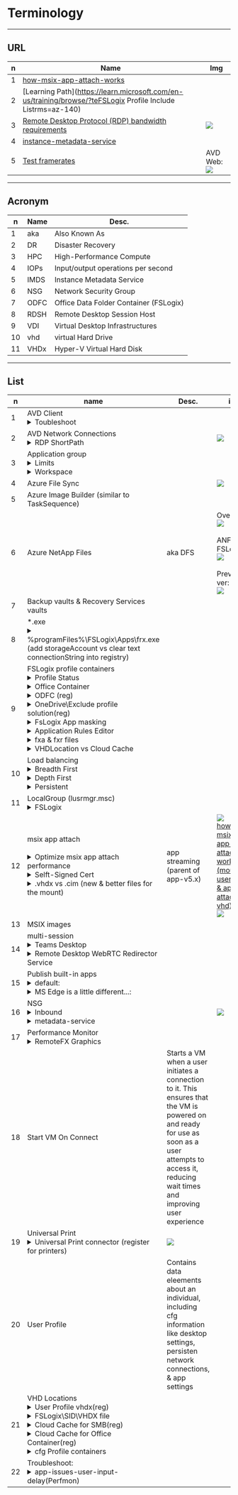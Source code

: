 # Terminology

---

## URL
|n|Name|Img|
|-|----|---|
|1|[how-msix-app-attach-works](https://learn.microsoft.com/en-us/training/modules/install-configure-apps-session-host/3-how-msix-app-attach-works)|
|2|[Learning Path](https://learn.microsoft.com/en-us/training/browse/?teFSLogix Profile Include Listrms=az-140)
|3|[Remote Desktop Protocol (RDP) bandwidth requirements](https://learn.microsoft.com/en-us/azure/virtual-desktop/rdp-bandwidth)|<img src="https://i.imgur.com/Kh1Po4a.png">|
|4|[instance-metadata-service](https://learn.microsoft.com/en-us/azure/virtual-machines/instance-metadata-service?tabs=windows)
|5|[Test framerates](https://testufo.com)|AVD Web:<br/><img src="https://i.imgur.com/bMTOae3.png"> |

---

## Acronym
|n|Name|Desc.|
|-|----|-----|
|1|aka|Also Known As|
|2|DR|Disaster Recovery|
|3|HPC|High-Performance Compute|HPC infrastructure & apps|
|4|IOPs|Input/output operations per second|
|5|IMDS|Instance Metadata Service|
|6|NSG|Network Security Group|
|7|ODFC|Office Data Folder Container (FSLogix)|
|8|RDSH|Remote Desktop Session Host|
|9|VDI|Virtual Desktop Infrastructures|
|10|vhd|virtual Hard Drive|
|11|VHDx|Hyper-V Virtual Hard Disk|

---

## List
|n|name|Desc.|img|e.g.|
|-|----|-----|---|----|
|1|AVD Client<details><summary>Toubleshoot</summary>Reset the user data:<br/>`msrdcw.exe /reset [/f]`<br/><br/>Web client won't open<br/>checkUp DNS:<br/>`nslookup rdweb.wvd.microsoft.com`</details>|
|2|AVD Network Connections<details><summary>RDP ShortPath</summary>establishes a UDP-based transport between a Remote Desktop client & session host (it's a feature more speed on UPD vs TCP)<br/><br/>`New-ItemProperty  "HKLM:\system\currentControlSet\control\terminal server\winStations" -Name "fUseUdpPortRedirector" -PropertyType DWord -Value 1`<br/><br/>`New-ItemProperty  "HKLM:\system\currentControlSet\control\terminal server\winStations" -Name "UdpPortNumber" -PropertyType DWord -Value 3390`<br/><br/><img src="https://i.imgur.com/gKkW6XY.png"><br/><br/>New Inbound rule<br/>program path: `%systemRoot%\system32\svchost.exe`<br/><img src="https://i.imgur.com/ylwrOdP.png"><br/>Protocol type: UDP<br/>Local port-Specific Ports: 3390<br/><img src="https://i.imgur.com/eeyqnP2.png"><br/>Name: RDP ShortPath-UDP 3390<br/><br/><img src="https://i.imgur.com/Omogwfu.png"><br/>go to the properties of our new rule inbound:<br/>onglet-Programs-&-Service-click-Settings<br/><img src="https://i.imgur.com/qtxUJ5N.png"><br/>Appl y to this service: Remote Desktop Sevice:<br/><img src="https://i.imgur.com/c4mIORO.png"><br/>allow from our network security group(NSG)<br/><img src="https://i.imgur.com/ccXvPCX.png"><br/>test after reboot client:<br/><img src="https://i.imgur.com/CzArbKk.png"><br/>Optional-checkUp-eventViewer:<br/><img src="https://i.imgur.com/1ZnbDj4.png"><br/>we can too checkup side from server via Log Analystics workspace via query WDConnections-UdpUse<br/><img src="https://i.imgur.com/EGV5fBO.png"><br/>Policy-based QoS(GPM.msc):<br/><img src="https://i.imgur.com/8ovRqdg.png"><br/>Only apps with this executable name : svchost.exe:<br/><img src="https://i.imgur.com/3UKCBEz.png"><br/>Protocol : UDP & source port : 3390<br/><br/><img src="https://i.imgur.com/6d3BRmK.png"></details>||<img src="https://i.imgur.com/ShTV88k.png">|
|3|Application group<details><summary>Limits</summary>1. 50 Apps per App Group Limit<br/><br/>2. 200 App Groups Per AAD Tenant</details><details><summary>Workspace</summary>App Group associate to a workspace</details>|
|4|Azure File Sync||<img src="https://i.imgur.com/kP8JKI1.png">|
|5|Azure Image Builder (similar to TaskSequence)||
|6|Azure NetApp Files|aka DFS|Overview:<br/><img src="https://i.imgur.com/KmQm0fU.png"><br/><br/>ANF-FSLogix:<br/><img src="https://i.imgur.com/Zs1NoT0.png"><br/><br/>Previous ver:<br/><img src="https://i.imgur.com/XN9Rh2Y.png">|
|7|Backup vaults & Recovery Services vaults|
|8|*.exe<details><summary>%programFiles%\FSLogix\Apps\frx.exe (add storageAccount vs clear text connectionString into registry)</summary>`frx.exe list-rules`<br/><br/>`frx.exe add-secure-key -key account -value <storage-account-name-here>`</details>||
|9|FSLogix profile containers<details><summary>Profile Status<br/></summary><img src="https://i.imgur.com/rudk28D.png"></details><details><summary>Office Container</summary>a subset of Profile Container</details><details><summary>ODFC (reg)</summary><img src="https://i.imgur.com/GhVknw2.png"></details><details><summary>OneDrive\Exclude profile solution(reg)</summary>`HKLM\Software\FSLogix\Logging\LoggingEnabled = 2`<br/><img src="https://i.imgur.com/VPxuxI1.png"></details><details><summary>FsLogix App masking</summary>This allows you to install all of your apps into your image & then control what apps your individual users are allowed to see</details><details><summary>Application Rules Editor</summary>FSLogix Apps RuleEditor:<br/><img src="https://i.imgur.com/JpRoS0J.png"></details><details><summary>fxa & fxr files</summary>Rules.fxa for all the assignments are & Rules.fxr for rules file itself:<br/><img src="https://i.imgur.com/Jkb5oNX.png"><br/>Assignments:<br/><img src="https://i.imgur.com/fE1J0Wa.png"><br/>GPM.msc:<br/><img src="https://i.imgur.com/jZ58jR0.png"></details><details><summary>VHDLocation vs Cloud Cache</summary><ins>VHDLocation</ins><br/>Only one active profile location<br/>`HKLM:\Software\FsLogix\Profiles`<br/><img src="https://i.imgur.com/fvFirKE.png"><br/><br/><ins>Cloud Cache</ins><br/>1) Multiple remote locations<br/><img src="https://i.imgur.com/3ht2LOq.png"><br/><img src="https://i.imgur.com/0lfc9NL.png"></details>||
|10|Load balancing<details><summary>Breadth First</summary>To evenly distribute new user sessions across the session hosts in a host pool</details><details><summary>Depth First</summary>Starting new user sessions on one session host until the maximum session limit is reached.Once the session limit is reached, any new user connections are directed to the next session host in the host pool until it reaches its session limit, and so on</details><details><summary>Persistent</summary>Configured to direct requests from the same client to the same desktop every time that client connects</details>|
|11|LocalGroup (lusrmgr.msc)<details><summary>FSLogix</summary>FSLogix ODFC Exclude List<br/><br/>FSLogix ODFC Include List<br/><br/>FSLogix Profile Exclude List<br/><br/>FSLogix Profile Include List</details>||
|12|msix app attach<br/><br/><details><summary>Optimize msix app attach performance</summary>The storage solution you use for MSIX app attach should be in the same datacenter location as the session hosts<br/>To avoid performance bottlenecks, exclude the following VHD, VHDX, and CIM files from antivirus scans:<br/><br/>`<MSIXAppAttachFileShare\>\*.VHD`<br/>`<MSIXAppAttachFileShare\>\*.VHDX`<br/>`\\storageaccount.file.core.windows.net\share*.VHD`<br/>`\\storageaccount.file.core.windows.net\share*.VHDX`<br/>`<MSIXAppAttachFileShare>.CIM`<br/>`\\storageaccount.file.core.windows.net\share**.CIM`<br/><br/>All VM system accounts and user accounts must have read-only permissions to access the file share<br/>Any disaster recovery plans for Azure Virtual Desktop must include replicating the MSIX app attach file share in your secondary failover location</details><details><summary>Selft-Signed Cert</summary>Put the cert into Trusted Poeple:<br/><img src="https://i.imgur.com/6sz1qbD.png"><br/>we can re-import self-signed cert if missing:<br/><img src="https://i.imgur.com/oNpsCj6.png"><br/><img src="https://i.imgur.com/jgT1YCT.png"></details><details><summary>.vhdx vs .cim (new & better files for the mount)</summary>vlc.vhdx<br/><br/><img src="https://i.imgur.com/m03SIFr.png"><br/><br/>vlc.cim:<br/><img src="https://i.imgur.com/fhWfCzV.png"></details>|app streaming (parent of app-v5.x)|<img src="https://i.imgur.com/TCmAj4T.png"><br/><ins>how-msix-app-attach-work (mount userProfile & app attach vhd):</ins><br/><img src="https://i.imgur.com/HFqZ0xT.png">||
|13|MSIX images|
|14|multi-session<br/><details><summary>Teams Desktop</summary>Install the app on your w10 multi-session<br/>`msiexec /i <path_to_msi> /l*v <install_logfile_name> ALLUSER=1 /noRestart /q`<br/><br/>`New-ItemProperty "HKLM:\SOFTWARE\Microsoft\Teams" -Name "IsAVDEnvironment" -PropertyType DWord -Value 1`</details><details><summary>Remote Desktop WebRTC Redirector Service</summary>[msi](https://learn.microsoft.com/en-us/training/modules/install-configure-apps-session-host/8-microsoft-teams-azure-virtual-desktop#:~:text=Remote%20Desktop%20WebRTC%20Redirector%20Service)<br/><img src="https://i.imgur.com/o3znvBk.png"><br/>checkUp if Teams for AVD is Optimized:<br/><img src="https://i.imgur.com/bNpsuIL.png"></details>||
|15|Publish built-in apps<br/><details><summary>default:</summary>`New-AzWvdApplication -Name <applicationname> -ResourceGroupName <resourcegroupname> -ApplicationGroupName <appgroupname> -FilePath "shell:appsFolder\<PackageFamilyName>!App" -CommandLineSetting <Allow\|Require\|DoNotAllow> -IconIndex 0 -IconPath <iconpath> -ShowInPortal:$true`</details><details><summary>MS Edge is a little different...:</summary>`New-AzWvdApplication -Name -ResourceGroupName -ApplicationGroupName -FilePath "shell:Appsfolder\Microsoft.MicrosoftEdge_8wekyb3d8bbwe!MicrosoftEdge" -CommandLineSetting <Allow\|Require\|DoNotAllow> -iconPath "C:\Windows\SystemApps\Microsoft.MicrosoftEdge_8wekyb3d8bbwe\microsoftedge.exe" -iconIndex 0 -ShowInPortal:$true`</details>|
|16|NSG<details><summary>Inbound</summary>1. Allow_on_prem_hub (ping reciproque avd <> PhysicalDevice<br/><br/>2. Allow KMS<br/>Port: 1688<br/>Proto: Any<br/>SRC: vnet<br/>DST: 23.102.135.246<br/><br/>3. Allow_Metadata_health<br/>Port: 80<br/>Proto: TCP<br/>SRC: vnet<br/>DST: 169.254.169.254, 168.63.129.16</details><details><summary>metadata-service</summary>`Invoke-RestMethod -Headers @{"Metadata"="true"} -Method GET -NoProxy -Uri "http://169.254.169.254/metadata/instance?api-version=2021-02-01" \| ConvertTo-Json -Depth 64`<br/><br/>OutPut (e.g.):<br/><img src="https://i.imgur.com/6Xd0cH2.png"><br/><br/>Filter-NIC<br/>`Invoke-RestMethod -Headers @{"Metadata"="true"} -Method GET  -Uri "http://169.254.169.254/metadata/instance/network/interface/0?api-version=2021-02-01" \| ConvertTo-Json -Depth 64`<br/><br/>Output:<br/><img src="https://i.imgur.com/W8gwEHj.png"></details>||<img src="https://i.imgur.com/PWSEvJW.png">|
|17|Performance Monitor<details><summary>RemoteFX Graphics</summary>AVD web:<br/><img src="https://i.imgur.com/VFnUJRd.png"><br/><img src="https://i.imgur.com/2pY3rZo.png"></details>||
|18|Start VM On Connect|Starts a VM when a user initiates a connection to it. This ensures that the VM is powered on and ready for use as soon as a user attempts to access it, reducing wait times and improving user experience|
|19|Universal Print<details><summary>Universal Print connector (register for printers)</summary><img src="https://i.imgur.com/REMwX01.png"><br/>Register a printer:<br/><img src="https://i.imgur.com/bTo7Qxq.png"></details>|<img src="https://i.imgur.com/dVU3z2h.png">|
|20|User Profile|Contains data eleements about an individual, including cfg information like desktop settings, persisten network connections, & app settings|
|21|VHD Locations<details><summary>User Profile vhdx(reg)</summary><img src="https://i.imgur.com/BhSeUA5.png"></details><details><summary>FSLogix\SID\VHDX file</summary><img src="https://i.imgur.com/LOkktcu.png"></details><details><summary>Cloud Cache for SMB(reg)</summary>`$registryPath = "HKLM:\SOFTWARE\FSLogix\Profiles"`<br/><br/>`$ccdLocationsValue = "type=smb,connectionString=<\Location1\Folder1>;type=smb,connectionString=<\Location2\folder2>"`<br/><br/>`$enabledValue = 1`<br/><br/>`if (!(Test-Path -Path "$registryPath\CCDLocations")) {New-ItemProperty -Path $registryPath -Name "CCDLocations" -Value $ccdLocationsValue -PropertyType MultiString}`<br/><br/>`if (!(Test-Path -Path "$registryPath\Enabled")) {New-ItemProperty -Path $registryPath -Name "Enabled" -Value $enabledValue -PropertyType DWORD}`<br/><br/>e.g.\Cloud Cache for SMB:<br/><img src="https://i.imgur.com/t0pmjM1.png"></details><details><summary>Cloud Cache for Office Container(reg)</summary>`HKLM\SOFTWARE\Policies\FSLogix\ODFC` & same thing logic registries that the cloud cache for SMB</details><details><summary>cfg Profile containers</summary>`# 0: no deletion`<br/>`1: delete local profile if exists and matches the profile being loaded from VHD`<br/><br/>`new-itemProperty "hklm:\software\fsLogix\profiles" -name DeleteLocalProfileWhenVHDShouldApply -value 1 -propertyType dword`<br/><br/>`# 1: the SID folder is created as "%username%%sid%" instead of the default "%sid%%username%"`<br/><br/>`New-ItemProperty  "HKLM:\SOFTWARE\FSLogix\Profiles" -Name "FlipFlopProfileDirectoryName" -Value 1 -PropertyType DWord`<br/><br/>`# 1:  Profile Container loads FRXShell if there's a failure attaching to, or using an existing profile VHD(X)`<br/>`# The user receives the FRXShell prompt - default prompt to call support, and the users only option will be to sign out`<br/><br/>`New-ItemProperty  "HKLM:\SOFTWARE\FSLogix\Profiles" -Name "PreventLoginWithFailure" -Value 1 -PropertyType DWord`<br/><br/>`# 1: Profile Container loads FRXShell if it's determined a temp profile has been created. The user receives the FRXShell prompt - default prompt to call support, and the users only option will be to sign out`<br/><br/>`New-ItemProperty  "HKLM:\SOFTWARE\FSLogix\Profiles" -Name "PreventLoginWithTempProfile" -Value 1 -PropertyType DWord`</details>|
|22|Troubleshoot:<details><summary>app-issues-user-input-delay(Perfmon)</summary>`reg add "HKLM\System\CurrentControlSet\Control\Terminal Server" /v "EnableLagCounter" /t REG_DWORD /d 0x1 /f`<br/><br/>performanceMonitor_addCounters:<br/><img src="https://i.imgur.com/V7QieXk.png"><br/>max session input delay (ms):<br/><img src="https://i.imgur.com/Pc44xUm.png"><br/>max process input delay:<br/><img src="https://i.imgur.com/2L55cgR.png"><br/>e.g.:if the Calculator app is running in a Session ID 1, you'll see `1:4232 <Calculator.exe`<br/>max prcess input delay (ms) for Calculator.exe<br/><img src="https://i.imgur.com/26MWww0.png"><br/>the Report if perfromance for an app is degraded<br/><img src="https://i.imgur.com/p0hLYfO.png"></details>||
